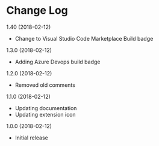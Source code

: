 # Change Log

1.40 (2018-02-12)

- Change to Visual Studio Code Marketplace Build badge

1.3.0 (2018-02-12)

- Adding Azure Devops build badge

1.2.0 (2018-02-12)

- Removed old comments

1.1.0 (2018-02-12)

- Updating documentation
- Updating extension icon

1.0.0 (2018-02-12)

- Initial release